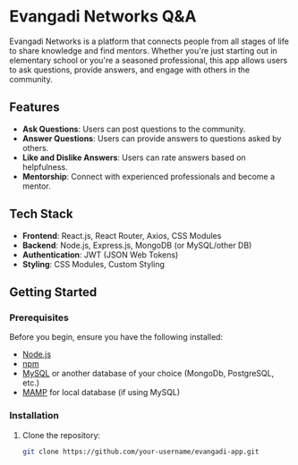 # Evangadi Networks Q&A

Evangadi Networks is a platform that connects people from all stages of life to share knowledge and find mentors. Whether you're just starting out in elementary school or you're a seasoned professional, this app allows users to ask questions, provide answers, and engage with others in the community.

## Features
- **Ask Questions**: Users can post questions to the community.
- **Answer Questions**: Users can provide answers to questions asked by others.
- **Like and Dislike Answers**: Users can rate answers based on helpfulness.
- **Mentorship**: Connect with experienced professionals and become a mentor.

## Tech Stack
- **Frontend**: React.js, React Router, Axios, CSS Modules
- **Backend**: Node.js, Express.js, MongoDB (or MySQL/other DB)
- **Authentication**: JWT (JSON Web Tokens)
- **Styling**: CSS Modules, Custom Styling

## Getting Started

### Prerequisites
Before you begin, ensure you have the following installed:
- [Node.js](https://nodejs.org/)
- [npm](https://www.npmjs.com/)
- [MySQL](https://www.MySQL.com/) or another database of your choice (MongoDb, PostgreSQL, etc.)
- [MAMP](https://www.mamp.info/en/) for local database (if using MySQL)

### Installation

1. Clone the repository:
   ```bash
   git clone https://github.com/your-username/evangadi-app.git
